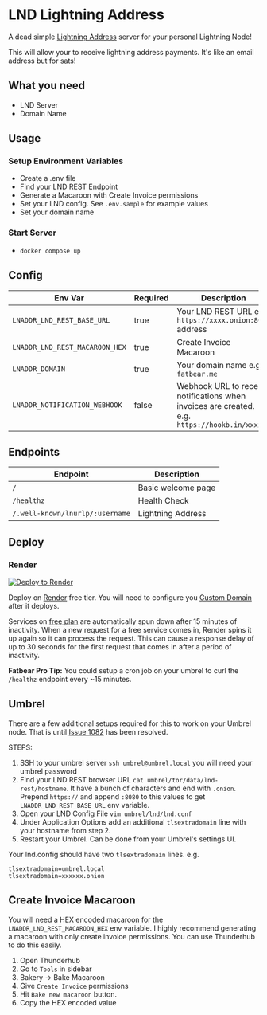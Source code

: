 # LND Lightning Address

A dead simple [Lightning Address](https://www.lightningaddress.com) server for your personal Lightning Node!

This will allow your to receive lightning address payments. It's like an email address but for sats!

## What you need

- LND Server
- Domain Name

## Usage

### Setup Environment Variables

- Create a .env file
- Find your LND REST Endpoint
- Generate a Macaroon with Create Invoice permissions
- Set your LND config. See `.env.sample` for example values
- Set your domain name

### Start Server

- `docker compose up`

## Config

| Env Var                        | Required | Description                                                                                  |
| ------------------------------ | -------- | -------------------------------------------------------------------------------------------- |
| `LNADDR_LND_REST_BASE_URL`     | true     | Your LND REST URL e.g. `https://xxxx.onion:8080` address                                     |
| `LNADDR_LND_REST_MACAROON_HEX` | true     | Create Invoice Macaroon                                                                      |
| `LNADDR_DOMAIN`                | true     | Your domain name e.g. `fatbear.me`                                                           |
| `LNADDR_NOTIFICATION_WEBHOOK`  | false    | Webhook URL to receive notifications when invoices are created. e.g. `https://hookb.in/xxxx` |

## Endpoints

| Endpoint                        | Description        |
| ------------------------------- | ------------------ |
| `/`                             | Basic welcome page |
| `/healthz`                      | Health Check       |
| `/.well-known/lnurlp/:username` | Lightning Address  |

## Deploy

### Render

[![Deploy to Render](https://render.com/images/deploy-to-render-button.svg)](https://render.com/deploy)

Deploy on [Render](https://render.com/) free tier. You will need to configure you [Custom Domain](https://render.com/docs/custom-domains) after it deploys.

Services on [free plan](https://render.com/docs/free) are automatically spun down after 15 minutes of inactivity. When a new request for a free service comes in, Render spins it up again so it can process the request. This can cause a response delay of up to 30 seconds for the first request that comes in after a period of inactivity.

**Fatbear Pro Tip:** You could setup a cron job on your umbrel to curl the `/healthz` endpoint every ~15 minutes.

## Umbrel

There are a few additional setups required for this to work on your Umbrel node. That is until [Issue 1082](https://github.com/getumbrel/umbrel/issues/1082) has been resolved.

STEPS:

1. SSH to your umbrel server `ssh umbrel@umbrel.local` you will need your umbrel password
2. Find your LND REST browser URL `cat umbrel/tor/data/lnd-rest/hostname`. It have a bunch of characters and end with `.onion`. Prepend `https://` and append `:8080` to this values to get `LNADDR_LND_REST_BASE_URL` env variable.
3. Open your LND Config File `vim umbrel/lnd/lnd.conf`
4. Under Application Options add an additional `tlsextradomain` line with your hostname from step 2.
5. Restart your Umbrel. Can be done from your Umbrel's settings UI.

Your lnd.config should have two `tlsextradomain` lines. e.g.

```
tlsextradomain=umbrel.local
tlsextradomain=xxxxxx.onion
```

## Create Invoice Macaroon

You will need a HEX encoded macaroon for the `LNADDR_LND_REST_MACAROON_HEX` env variable.
I highly recommend generating a macaroon with only create invoice permissions. You can use Thunderhub to do this easily.

1. Open Thunderhub
2. Go to `Tools` in sidebar
3. Bakery -> Bake Macaroon
4. Give `Create Invoice` permissions
5. Hit `Bake new macaroon` button.
6. Copy the HEX encoded value
